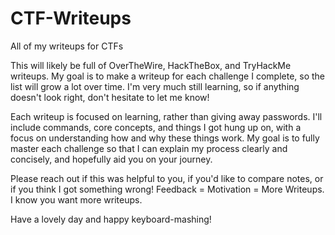 # CTF-Writeups
All of my writeups for CTFs

This will likely be full of OverTheWire, HackTheBox, and TryHackMe writeups. My goal is to make a writeup for each challenge I complete, so the list will grow a lot over time. I'm very much still learning, so if anything doesn't look right, don't hesitate to let me know!

Each writeup is focused on learning, rather than giving away passwords. I'll include commands, core concepts, and things I got hung up on, with a focus on understanding how and why these things work. My goal is to fully master each challenge so that I can explain my process clearly and concisely, and hopefully aid you on your journey.

Please reach out if this was helpful to you, if you'd like to compare notes, or if you think I got something wrong! Feedback = Motivation = More Writeups. I know you want more writeups.

Have a lovely day and happy keyboard-mashing!
